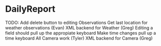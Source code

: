 # DailyReport
TODO:
Add delete button to editing Observations
Get last location for weather observations (Evan)
    XML backend for Weather (Greg)
Editing a field should pull up the appropiate keyboard
    Make time changes pull up a time keyboard
All Camera work (Tyler)
    XML backend for Camera (Greg)
